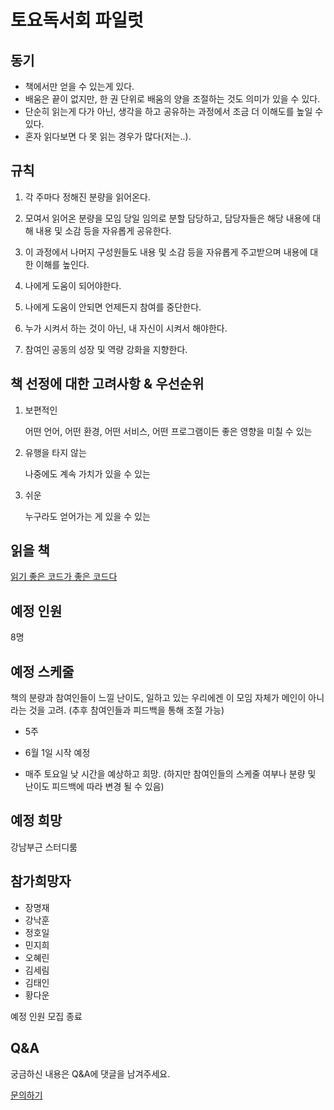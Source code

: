 # 토요독서회 파일럿

## 동기

- 책에서만 얻을 수 있는게 있다.
- 배움은 끝이 없지만, 한 권 단위로 배움의 양을 조절하는 것도 의미가 있을 수 있다.
- 단순히 읽는게 다가 아닌, 생각을 하고 공유하는 과정에서 조금 더 이해도를 높일 수 있다.
- 혼자 읽다보면 다 못 읽는 경우가 많다(저는..).

## 규칙

1. 각 주마다 정해진 분량을 읽어온다.

1. 모여서 읽어온 분량을 모임 당일 임의로 분할 담당하고, 담당자들은 해당 내용에 대해 내용 및 소감 등을 자유롭게 공유한다.

1. 이 과정에서 나머지 구성원들도 내용 및 소감 등을 자유롭게 주고받으며 내용에 대한 이해를 높인다.

1. 나에게 도움이 되어야한다.

1. 나에게 도움이 안되면 언제든지 참여를 중단한다.

1. 누가 시켜서 하는 것이 아닌, 내 자신이 시켜서 해야한다.

1. 참여인 공동의 성장 및 역량 강화을 지향한다.

## 책 선정에 대한 고려사항 & 우선순위

1. 보편적인

    어떤 언어, 어떤 환경, 어떤 서비스, 어떤 프로그램이든 좋은 영향을 미칠 수 있는

2. 유행을 타지 않는

    나중에도 계속 가치가 있을 수 있는

3. 쉬운

    누구라도 얻어가는 게 있을 수 있는

## 읽을 책

[읽기 좋은 코드가 좋은 코드다](http://www.kyobobook.co.kr/product/detailViewKor.laf?ejkGb=KOR&mallGb=KOR&barcode=9788979149142&orderClick=LEA&Kc=)

## 예정 인원

8명

## 예정 스케줄

책의 분량과 참여인들이 느낄 난이도, 일하고 있는 우리에겐 이 모임 자체가 메인이 아니라는 것을 고려. (추후 참여인들과 피드백을 통해 조절 가능)

- 5주
    
- 6월 1일 시작 예정

- 매주 토요일 낮 시간을 예상하고 희망. (하지만 참여인들의 스케줄 여부나 분량 및 난이도 피드백에 따라 변경 될 수 있음)

## 예정 희망

강남부근 스터디룸

## 참가희망자

- 장명재
- 강낙훈
- 정호일
- 민지희
- 오혜린
- 김세림
- 김태인
- 황다운

예정 인원 모집 종료

## Q&A

궁금하신 내용은 Q&A에 댓글을 남겨주세요.

[문의하기](https://github.com/laranhee/satdevtalk/issues/1)
